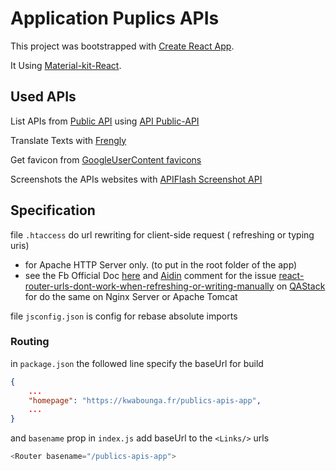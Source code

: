 # Application Puplics APIs



This project was bootstrapped with [Create React App](https://github.com/facebook/create-react-app).  

It Using [Material-kit-React](https://github.com/creativetimofficial/material-kit-react).  

## Used APIs

List APIs from [Public API](https://github.com/public-apis/public-apis) using [API Public-API](https://github.com/davemachado/public-api)  

Translate Texts with [Frengly](https://frengly.com/translate)  

Get favicon from [GoogleUserContent favicons](https://s2.googleusercontent.com/s2/favicons)  

Screenshots the APIs websites with [APIFlash Screenshot API](https://apiflash.com/)  

## Specification

file `.htaccess` do url rewriting for client-side request ( refreshing or typing uris)  
- for Apache HTTP Server only. (to put in the root folder of the app)  
- see the Fb Official Doc [ here](https://create-react-app.dev/docs/deployment/#serving-apps-with-client-side-routing) and [Aidin](https://stackoverflow.com/users/6868584/aidin) comment for the issue  [react-router-urls-dont-work-when-refreshing-or-writing-manually](https://qastack.fr/programming/27928372/react-router-urls-dont-work-when-refreshing-or-writing-manually) on [QAStack](https://qastack.fr/) for do the same on Nginx Server or Apache Tomcat

file `jsconfig.json` is config for rebase absolute imports   

### Routing  
in `package.json` the followed line specify the baseUrl for build  
```json
{
    ...
    "homepage": "https://kwabounga.fr/publics-apis-app",
    ...
}
```


and `basename` prop in `index.js` add baseUrl to the `<Links/>` urls
```js
<Router basename="/publics-apis-app">
```





